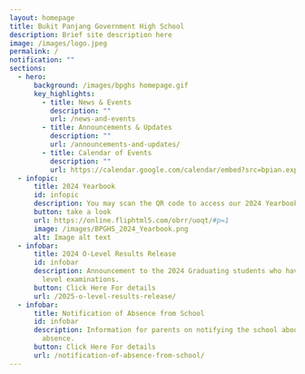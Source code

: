 ```yaml
---
layout: homepage
title: Bukit Panjang Government High School
description: Brief site description here
image: /images/logo.jpeg
permalink: /
notification: ""
sections:
  - hero:
      background: /images/bpghs homepage.gif
      key_highlights:
        - title: News & Events
          description: ""
          url: /news-and-events
        - title: Announcements & Updates
          description: ""
          url: /announcements-and-updates/
        - title: Calendar of Events
          description: ""
          url: https://calendar.google.com/calendar/embed?src=bpian.experience%40gmail.com&ctz=Asia%2FSingapore
  - infopic:
      title: 2024 Yearbook
      id: infopic
      description: You may scan the QR code to access our 2024 Yearbook!
      button: take a look
      url: https://online.fliphtml5.com/obrr/uoqt/#p=1
      image: /images/BPGHS_2024_Yearbook.png
      alt: Image alt text
  - infobar:
      title: 2024 O-Level Results Release
      id: infobar
      description: Announcement to the 2024 Graduating students who have sat for the O
        level examinations.
      button: Click Here For details
      url: /2025-o-level-results-release/
  - infobar:
      title: Notification of Absence from School
      id: infobar
      description: Information for parents on notifying the school about their child's
        absence.
      button: Click Here For details
      url: /notification-of-absence-from-school/
---
```

